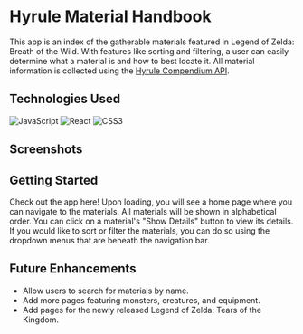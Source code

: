 # Hyrule Material Handbook

This app is an index of the gatherable materials featured in Legend of Zelda: Breath of the Wild. With features like sorting and filtering, a user can easily determine what a material is and how to best locate it. All material information is collected using the [Hyrule Compendium API](https://gadhagod.github.io/Hyrule-Compendium-API/#/).

## Technologies Used

![JavaScript](https://img.shields.io/badge/javascript-%23323330.svg?style=for-the-badge&logo=javascript&logoColor=%23F7DF1E)
![React](https://img.shields.io/badge/react-%2320232a.svg?style=for-the-badge&logo=react&logoColor=%2361DAFB)
![CSS3](https://img.shields.io/badge/css3-%231572B6.svg?style=for-the-badge&logo=css3&logoColor=white)

## Screenshots

## Getting Started

Check out the app here! Upon loading, you will see a home page where you can navigate to the materials. All materials will be shown in alphabetical order. You can click on a material's "Show Details" button to view its details. If you would like to sort or filter the materials, you can do so using the dropdown menus that are beneath the navigation bar.

## Future Enhancements

- Allow users to search for materials by name.
- Add more pages featuring monsters, creatures, and equipment.
- Add pages for the newly released Legend of Zelda: Tears of the Kingdom.
